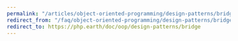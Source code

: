 ```yaml
---
permalink: "/articles/object-oriented-programming/design-patterns/bridge/"
redirect_from: "/faq/object-oriented-programming/design-patterns/bridge/"
redirect_to: https://php.earth/doc/oop/design-patterns/bridge
---
```

